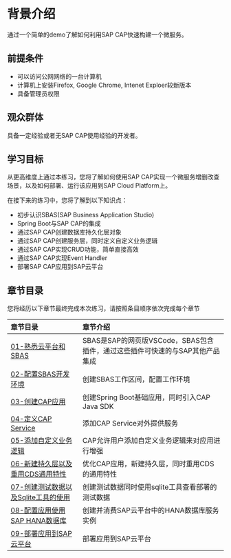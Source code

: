 # 背景介绍

通过一个简单的demo了解如何利用SAP CAP快速构建一个微服务。

## 前提条件

- 可以访问公网网络的一台计算机
- 计算机上安装Firefox, Google Chrome, Intenet Exploer较新版本
- 具备管理员权限

## 观众群体

具备一定经验或者无SAP CAP使用经验的开发者。

## 学习目标

从更高维度上通过本练习，您将了解如何使用SAP CAP实现一个微服务增删改查场景，以及如何部署、运行该应用到SAP Cloud Platform上。

在接下来的练习中，您将了解到以下知识点：

- 初步认识SBAS(SAP Business Application Studio)
- Spring Boot与SAP CAP的集成
- 通过SAP CAP创建数据库持久化层对象
- 通过SAP CAP创建服务层，同时定义自定义业务逻辑
- 通过SAP CAP实现CRUD功能，简单直接高效
- 通过SAP CAP实现Event Handler
- 部署SAP CAP应用到SAP云平台

## 章节目录

您将经历以下章节最终完成本次练习，请按照条目顺序依次完成每个章节

| 章节目录   |     章节介绍      |
|:----------|:-------------|
| [01-熟悉云平台和SBAS](exercises/01/README.md) |  SBAS是SAP的网页版VSCode，SBAS包含插件，通过这些插件可快速的与SAP其他产品集成 |
| [02-配置SBAS开发环境](exercises/02/README.md) |    创建SBAS工作区间，配置工作环境   |
| [03-创建CAP应用](exercises/03/README.md) |    创建Spring Boot基础应用，同时引入CAP Java SDK   |
| [04-定义CAP Service](exercises/04/README.md) | 添加CAP Service对外提供服务 |
| [05-添加自定义业务逻辑](exercises/05/README.md) | CAP允许用户添加自定义业务逻辑来对应用进行增强 |
| [06-新建持久层以及重用CDS通用特性](exercises/06/README.md) | 优化CAP应用，新建持久层，同时重用CDS的通用特性 |
| [07-创建测试数据以及Sqlite工具的使用](exercises/07/README.md) | 创建测试数据同时使用sqlite工具查看部署的测试数据 |
| [08-配置应用使用SAP HANA数据库](exercises/08/README.md) | 创建并消费SAP云平台中的HANA数据库服务实例|
| [09-部署应用到SAP云平台](exercises/09/README.md)| 部署应用到SAP云平台 |